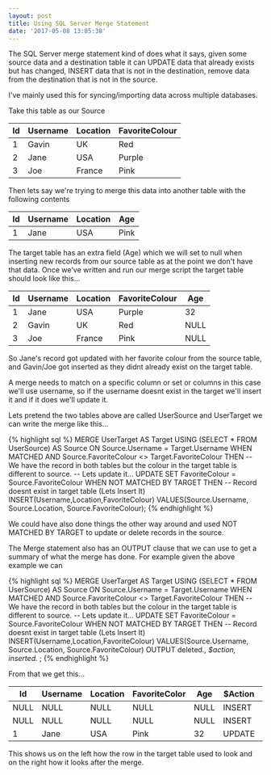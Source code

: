 ```yaml
---
layout: post
title: Using SQL Server Merge Statement
date: '2017-05-08 13:05:38'
---
```

The SQL Server merge statement kind of does what it says, given some source data and a destination table it can UPDATE data that already exists but has changed, INSERT data that is not in the destination, remove data from the destination that is not in the source.

I've mainly used this for syncing/importing  data across multiple databases.

Take this table as our Source

| Id | Username | Location | FavoriteColour |
| --- | --- | --- | --- |
| 1 | Gavin | UK | Red |
| 2 | Jane | USA | Purple |
| 3 | Joe | France | Pink |

Then lets say we're trying to merge this data into another table with the following contents

| Id | Username | Location | Age |
| --- | --- | --- | --- |
| 1 | Jane | USA | Pink | 32 |

The target table has an extra field (Age) which we will set to null when inserting new records from our source table as at the point we don't have that data. Once we've written and run our merge script the target table should look like this...

| Id | Username | Location | FavoriteColour |Age |
| --- | --- | --- | --- | --- |
| 1 | Jane | USA | Purple | 32 |
| 2 | Gavin | UK | Red | NULL |
| 3 | Joe | France | Pink | NULL |

So Jane's record got updated with her favorite colour from the source table, and Gavin/Joe got inserted as they didnt already exist on the target table.

A merge needs to match on a specific column or set or columns in this case we'll use username, so if the username doesnt exist in the target we'll insert it and if it does we'll update it.

Lets pretend the two tables above are called UserSource and UserTarget we can write the merge like this...

{% highlight sql %}
MERGE
    UserTarget AS Target
    USING (SELECT * FROM UserSource) AS Source
	ON Source.Username = Target.Username
WHEN MATCHED AND Source.FavoriteColour <> Target.FavoriteColour THEN
    -- We have the record in both tables but the colour in the target table is different to source. 
    -- Lets update it...
    UPDATE SET FavoriteColour = Source.FavoriteColour
WHEN NOT MATCHED BY TARGET THEN
    -- Record doesnt exist in target table (Lets Insert It)
    INSERT(Username,Location,FavoriteColour)
    VALUES(Source.Username, Source.Location, Source.FavoriteColour);
{% endhighlight %}

We could have also done things the other way around and used NOT MATCHED BY TARGET to update or delete records in the source. 

The Merge statement also has an OUTPUT clause that we can use to get a summary of what the merge has done. For example given the above example we can 


{% highlight sql %}
MERGE
    UserTarget AS Target
    USING (SELECT * FROM UserSource) AS Source
	ON Source.Username = Target.Username
WHEN MATCHED AND Source.FavoriteColour <> Target.FavoriteColour THEN
    -- We have the record in both tables but the colour in the target table is different to source. 
    -- Lets update it...
    UPDATE SET FavoriteColour = Source.FavoriteColour
WHEN NOT MATCHED BY TARGET THEN
    -- Record doesnt exist in target table (Lets Insert It)
    INSERT(Username,Location,FavoriteColour)
    VALUES(Source.Username, Source.Location, Source.FavoriteColour)
 OUTPUT deleted.*, $action, inserted.* ;
{% endhighlight %}

From that we get this...

| Id | Username | Location | FavoriteColor | Age | $Action | Id | Username | Location | FavoriteColour | Age |
| --- | --- | --- | --- | --- | --- | --- | --- | --- | --- | --- |
| NULL | NULL | NULL | NULL | NULL | INSERT | 2 | Gavin | UK | Red | NULL |
| NULL | NULL | NULL | NULL | NULL | INSERT | 3 | Joe | France | Pink | NULL |
| 1 | Jane | USA | Pink | 32 | UPDATE | 1 | Jane | USA | Purple | 32 |

This shows us on the left how the row in the target table used to look and on the right how it looks after the merge.

